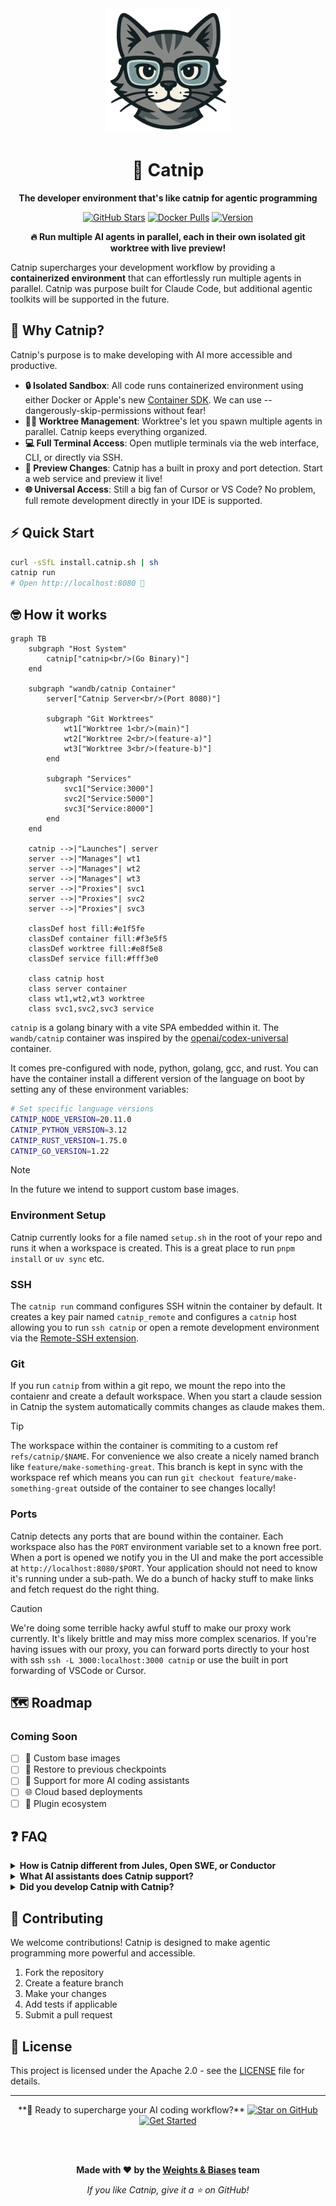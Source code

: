<div align="center">
  <img src="public/logo@2x.webp" alt="Catnip Logo" width="200"/>

# 🐾 Catnip

**The developer environment that's like catnip for agentic programming**

[![GitHub Stars](https://img.shields.io/github/stars/wandb/catnip?style=social)](https://github.com/wandb/catnip)
[![Docker Pulls](https://img.shields.io/docker/pulls/wandb/catnip)](https://hub.docker.com/r/wandb/catnip)
[![Version](https://img.shields.io/github/v/release/wandb/catnip)](https://github.com/wandb/catnip/releases)
<br/>

**🔥 Run multiple AI agents in parallel, each in their own isolated git worktree with live preview!**

</div>

Catnip supercharges your development workflow by providing a **containerized environment** that can effortlessly run multiple agents in parallel. Catnip was purpose built for Claude Code, but additional agentic toolkits will be supported in the future.

## 🚀 Why Catnip?

Catnip's purpose is to make developing with AI more accessible and productive.

- **🔒 Isolated Sandbox**: All code runs containerized environment using either Docker or Apple's new [Container SDK](https://github.com/apple/container). We can use --dangerously-skip-permissions without fear!
- **🧑‍💻 Worktree Management**: Worktree's let you spawn multiple agents in parallel. Catnip keeps everything organized.
- **💻 Full Terminal Access**: Open mutliple terminals via the web interface, CLI, or directly via SSH.
- **👀 Preview Changes**: Catnip has a built in proxy and port detection. Start a web service and preview it live!
- **🌐 Universal Access**: Still a big fan of Cursor or VS Code? No problem, full remote development directly in your IDE is supported.

## ⚡ Quick Start

```bash
curl -sSfL install.catnip.sh | sh
catnip run
# Open http://localhost:8080 🎉
```

## 🤓 How it works

```mermaid
graph TB
    subgraph "Host System"
        catnip["catnip<br/>(Go Binary)"]
    end

    subgraph "wandb/catnip Container"
        server["Catnip Server<br/>(Port 8080)"]

        subgraph "Git Worktrees"
            wt1["Worktree 1<br/>(main)"]
            wt2["Worktree 2<br/>(feature-a)"]
            wt3["Worktree 3<br/>(feature-b)"]
        end

        subgraph "Services"
            svc1["Service:3000"]
            svc2["Service:5000"]
            svc3["Service:8000"]
        end
    end

    catnip -->|"Launches"| server
    server -->|"Manages"| wt1
    server -->|"Manages"| wt2
    server -->|"Manages"| wt3
    server -->|"Proxies"| svc1
    server -->|"Proxies"| svc2
    server -->|"Proxies"| svc3

    classDef host fill:#e1f5fe
    classDef container fill:#f3e5f5
    classDef worktree fill:#e8f5e8
    classDef service fill:#fff3e0

    class catnip host
    class server container
    class wt1,wt2,wt3 worktree
    class svc1,svc2,svc3 service
```

`catnip` is a golang binary with a vite SPA embedded within it. The `wandb/catnip` container was inspired by the [openai/codex-universal](https://github.com/openai/codex-universal) container.

It comes pre-configured with node, python, golang, gcc, and rust. You can have the container install a different version of the language on boot by setting any of these environment variables:

```bash
# Set specific language versions
CATNIP_NODE_VERSION=20.11.0
CATNIP_PYTHON_VERSION=3.12
CATNIP_RUST_VERSION=1.75.0
CATNIP_GO_VERSION=1.22
```

> [!NOTE]
> In the future we intend to support custom base images.

### Environment Setup

Catnip currently looks for a file named `setup.sh` in the root of your repo and runs it when a workspace is created. This is a great place to run `pnpm install` or `uv sync` etc.

### SSH

The `catnip run` command configures SSH witnin the container by default. It creates a key pair named `catnip_remote` and configures a `catnip` host allowing you to run `ssh catnip` or open a remote development environment via the [Remote-SSH extension](https://marketplace.cursorapi.com/items/?itemName=anysphere.remote-ssh).

### Git

If you run `catnip` from within a git repo, we mount the repo into the contaienr and create a default workspace. When you start a claude session in Catnip the system automatically commits changes as claude makes them.

> [!TIP]
> The workspace within the container is commiting to a custom ref `refs/catnip/$NAME`. For convenience we also create a nicely named branch like `feature/make-something-great`. This branch is kept in sync with the workspace ref which means you can run `git checkout feature/make-something-great` outside of the container to see changes locally!

### Ports

Catnip detects any ports that are bound within the container. Each workspace also has the `PORT` environment variable set to a known free port. When a port is opened we notify you in the UI and make the port accessible at `http://localhost:8080/$PORT`. Your application should not need to know it's running under a sub-path. We do a bunch of hacky stuff to make links and fetch request do the right thing.

> [!CAUTION]
> We're doing some terrible hacky awful stuff to make our proxy work currently. It's likely brittle and may miss more complex scenarios. If you're having issues with our proxy, you can forward ports directly to your host with ssh `ssh -L 3000:localhost:3000 catnip` or use the built in port forwarding of VSCode or Cursor.

## 🗺️ Roadmap

### Coming Soon

- [ ] 🎯 Custom base images
- [ ] 🔄 Restore to previous checkpoints
- [ ] 🤖 Support for more AI coding assistants
- [ ] 🌐 Cloud based deployments
- [ ] 🔧 Plugin ecosystem

## ❓ FAQ

<details>
<summary><b>How is Catnip different from Jules, Open SWE, or Conductor</b></summary>
Catnip is Open Source, built to be extensible, and prioritizes local development first with support for cloud based deployments on the roadmap.
</details>
<details>
<summary><b>What AI assistants does Catnip support?</b></summary>

Currently optimized for Claude Code, with support for additional AI coding assistants likely coming soon. The architecture is designed to be extensible.

</details>
<details>
<summary><b>Did you develop Catnip with Catnip?</b></summary>
Big time... Inception 🤯
</details>

## 🤝 Contributing

We welcome contributions! Catnip is designed to make agentic programming more powerful and accessible.

1. Fork the repository
2. Create a feature branch
3. Make your changes
4. Add tests if applicable
5. Submit a pull request

## 📄 License

This project is licensed under the Apache 2.0 - see the [LICENSE](LICENSE) file for details.

---

<div align="center">
  **🚀 Ready to supercharge your AI coding workflow?**

  <a href="https://github.com/wandb/catnip">
    <img src="https://img.shields.io/badge/⭐_Star_Catnip-000000?style=for-the-badge&logo=github&logoColor=white" alt="Star on GitHub"/>
  </a>

  <a href="https://install.catnip.sh">
    <img src="https://img.shields.io/badge/🐾_Get_Started-4CAF50?style=for-the-badge" alt="Get Started"/>
  </a>

<br/><br/>

**Made with ❤️ by the [Weights & Biases](https://wandb.ai) team**

_If you like Catnip, give it a ⭐ on GitHub!_

</div>
